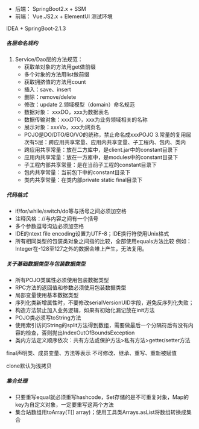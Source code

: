 
- 后端： SpringBoot2.x + SSM
- 前端： Vue.JS2.x + ElementUI
测试环境

IDEA + SpringBoot-2.1.3

##### 各层命名规约
1. Service/Dao层的方法规范：
    - 获取单对象的方法用get做前缀
    - 多个对象的方法用list做前缀
    - 获取拥挤值的方法用count
    - 插入：save、insert
    - 删除：remove/delete
    - 修改：update
2.领域模型（domain）命名规范
    - 数据对象： xxxDO，xxx为数据表名
    - 数据传输对象：xxxDTO，xxx为业务领域相关的名称
    - 展示对象：xxxVo，xxx为网页名
    - POJO是DO/DTO/BO/VO的统称，禁止命名成xxxPOJO
3.常量的复用层次有5层：跨应用共享常量、应用内共享变量、子工程内、包内、类内
    - 跨应用共享常量：放在二方库中，是client.jar中的constant目录下
    - 应用内共享常量：放在一方库中，是modules中的constant目录下
    - 子工程内部共享常量：是在当前子工程的constant目录下
    - 包内共享常量：当前包下中的constant目录下
    - 类内共享常量：在类内部private static final目录下
    
##### 代码格式
- if/for/while/switch/do等与括号之间必须加空格
- 注释风格：//与内容之间有一个括号
- 多个参数逗号沟边必须加空格
- IDE的ntext file encoding设置为UTF-8；IDE换行符使用Unix格式
- 所有相同类型的包装类对象之间指的比较，全部使用equals方法比较
例如：Integer在-128至127之外的数据会堆上产生，无法复用。

##### 关于基础数据类型与包装数据类型
- 所有POJO类属性必须使用包装数据类型
- RPC方法的返回值和参数必须使用包装数据类型
- 局部变量使用基本数据类型
- 序列化类新增属性时，不要修改serialVersionUID字段，避免反序列化失败；
- 构造方法禁止加入业务逻辑，如果有初始化漏记放在init方法
- POJO类必须写toString方法
- 使用索引访问String的split方法得到数组，需要做最后一个分隔符后有没有内容的检查，否则抛出IndexOutOfBoundsException
- 类内方法定义顺序依次：共有方法或保护方法>私有方法>getter/setter方法

final声明类、成员变量、方法等表示 不可修改、继承、重写、重新被赋值

clone默认为浅拷贝

##### 集合处理
- 只要重写equal就必须重写hashcode，Set存储的是不可重复对象，Map的key为自定义对象，一定要重写这两个方法
- 集合站数组用toArray(T[] array)；使用工具类Arrays.asList将数组转换成集合